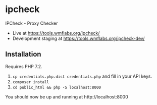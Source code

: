 # ipcheck

IPCheck - Proxy Checker

* Live at https://tools.wmflabs.org/ipcheck/
* Development staging at https://tools.wmflabs.org/ipcheck-dev/

## Installation

Requires PHP 7.2.

1. `cp credentials.php.dist credentials.php` and fill in your API keys.
1. `composer install`
1. `cd public_html && php -S localhost:8000`

You should now be up and running at http://localhost:8000
